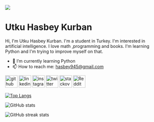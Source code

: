 
![](https://pbs.twimg.com/profile_banners/1260629331749068802/1637298607/600x200)

# Utku Hasbey Kurban

Hi, I'm Utku Hasbey Kurban. I'm a student in Turkey. I'm interested in artificial intelligence. I love math ,programming and books. I'm learning Python and I'm trying to improve myself on that.


- 🌱 I’m currently learning Python 
- 📫 How to reach me: hasbey945@gmail.com 


[<img src='https://cdn.jsdelivr.net/npm/simple-icons@3.0.1/icons/github.svg' alt='github' height='40'>](https://github.com/Liduvo)  [<img src='https://cdn.jsdelivr.net/npm/simple-icons@3.0.1/icons/linkedin.svg' alt='linkedin' height='40'>](https://www.linkedin.com/in/utku-hasbey-kurban-0840301bb//)  [<img src='https://cdn.jsdelivr.net/npm/simple-icons@3.0.1/icons/instagram.svg' alt='instagram' height='40'>](https://www.instagram.com/utku.hasbey/)  [<img src='https://cdn.jsdelivr.net/npm/simple-icons@3.0.1/icons/twitter.svg' alt='twitter' height='40'>](https://twitter.com/UtkuLiduvo)  [<img src='https://cdn.jsdelivr.net/npm/simple-icons@3.0.1/icons/stackoverflow.svg' alt='stackoverflow' height='40'>](https://stackoverflow.com/users/17453502)  [<img src='https://cdn.jsdelivr.net/npm/simple-icons@3.0.1/icons/reddit.svg' alt='Reddit' height='40'>](https://www.reddit.com/user/Liduvo)  

[![Top Langs](https://github-readme-stats.vercel.app/api/top-langs/?username=Liduvo)](https://github.com/anuraghazra/github-readme-stats)

![GitHub stats](https://github-readme-stats.vercel.app/api?username=Liduvo&show_icons=true)  

![GitHub streak stats](https://github-readme-streak-stats.herokuapp.com/?user=Liduvo)  


